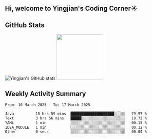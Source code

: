 ## Hi, welcome to Yingjian's Coding Corner☀️

## GitHub Stats
![Yingjian's GitHub stats](https://github-readme-stats.vercel.app/api?username=BigBigBai&show_icons=true&hide=stars,issues&hide_border=true&theme=merko&bg_color=00000000)
<img height="150em" src="https://github-readme-stats.vercel.app/api/top-langs/?username=BigBigBai&layout=compact&hide_border=true&theme=merko&bg_color=00000000"/>

## Weekly Activity Summary

<!--START_SECTION:waka-->

```txt
From: 10 March 2025 - To: 17 March 2025

Java          15 hrs 59 mins  ████████████████████░░░░░   79.97 %
Text          3 hrs 56 mins   █████░░░░░░░░░░░░░░░░░░░░   19.72 %
YAML          1 min           ░░░░░░░░░░░░░░░░░░░░░░░░░   00.15 %
IDEA_MODULE   1 min           ░░░░░░░░░░░░░░░░░░░░░░░░░   00.12 %
Other         0 secs          ░░░░░░░░░░░░░░░░░░░░░░░░░   00.04 %
```

<!--END_SECTION:waka-->


